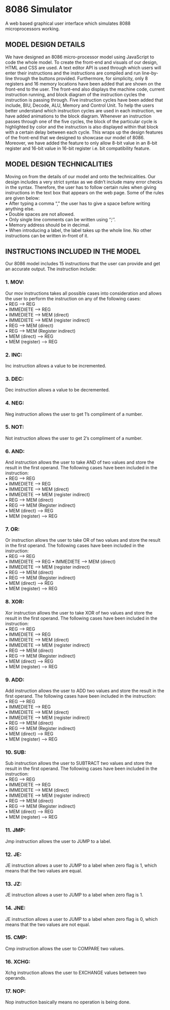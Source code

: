 # 8086 Simulator
A web based graphical user interface which simulates 8088 microprocessors working.

## MODEL DESIGN DETAILS
We have designed an 8086 micro-processor model using JavaScript to code the whole model. To create the front-end and visuals of our design, HTML and CSS are used.  A text editor API is used through which users will enter their instructions and the instructions are compiled and run line-by-line through the buttons provided. Furthermore, for simplicity, only 8 registers and 16 memory locations have been added that are shown on the front-end to the user. The front-end also displays the machine code, current instruction running, and block diagram of the instruction cycles the instruction is passing through. Five instruction cycles have been added that include, BIU, Decode, ALU, Memory and Control Unit.  To help the users better understand which instruction cycles are used in each instruction, we have added animations to the block diagram. Whenever an instruction passes through one of the five cycles, the block of the particular cycle is highlighted by color and the instruction is also displayed within that block with a certain delay between each cycle. This wraps up the design features of the front-end that we designed to showcase our model of 8086. Moreover, we have added the feature to only allow 8-bit value in an 8-bit register and 16-bit value in 16-bit register i.e. bit compatibility feature.

## MODEL DESIGN TECHNICALITIES
Moving on from the details of our model and onto the technicalities. Our design includes a very strict syntax as we didn’t include many error checks in the syntax. Therefore, the user has to follow certain rules when giving instructions in the text box that appears on the web page. Some of the rules are given below:  
•	After typing a comma “,” the user has to give a space before writing anything else.  
•	Double spaces are not allowed.  
•	Only single line comments can be written using ‘’;’’.  
•	Memory address should be in decimal.  
•	When introducing a label, the label takes up the whole line. No other instructions can be written in-front of it.  
  
## INSTRUCTIONS INCLUDED IN THE MODEL
Our 8086 model includes 15 instructions that the user can provide and get an accurate output. The instruction include:
### 1.	MOV: 
Our mov instructions takes all possible cases into consideration and allows the user to perform the instruction on any of the following cases:  
•	REG --> REG  
•	IMMEDIETE --> REG  
•	IMMEDIETE --> MEM (direct)   
•	IMMEDIETE --> MEM (register indirect)  
•	REG --> MEM (direct)  
•	REG --> MEM (Register indirect)  
•	MEM (direct) --> REG  
•	MEM (register) --> REG  

### 2.	INC:
Inc instruction allows a value to be incremented.
### 3.	DEC:
Dec instruction allows a value to be decremented.
### 4.	NEG:
Neg instruction allows the user to get 1’s compliment of a number.
### 5.	NOT:
Not instruction allows the user to get 2’s compliment of a number.

### 6.	AND:
And instruction allows the user to take AND of two values and store the result in the first operand. The following cases have been included in the instruction:  
•	REG --> REG  
•	IMMEDIETE --> REG  
•	IMMEDIETE --> MEM (direct)  
•	IMMEDIETE --> MEM (register indirect)  
•	REG --> MEM (direct)  
•	REG --> MEM (Register indirect)  
•	MEM (direct) --> REG  
•	MEM (register) --> REG  

### 7.	OR:
Or instruction allows the user to take OR of two values and store the result in the first operand. The following cases have been included in the instruction:  
•	REG --> REG  
•	IMMEDIETE --> REG 
•	IMMEDIETE --> MEM (direct)  
•	IMMEDIETE --> MEM (register indirect)  
•	REG --> MEM (direct)  
•	REG --> MEM (Register indirect)  
•	MEM (direct) --> REG  
•	MEM (register) --> REG  

### 8.	XOR:
Xor instruction allows the user to take XOR of two values and store the result in the first operand. The following cases have been included in the instruction:  
•	REG --> REG  
•	IMMEDIETE --> REG  
•	IMMEDIETE --> MEM (direct)  
•	IMMEDIETE --> MEM (register indirect)  
•	REG --> MEM (direct)  
•	REG --> MEM (Register indirect)  
•	MEM (direct) --> REG  
•	MEM (register) --> REG  

### 9.	ADD:
Add instruction allows the user to ADD two values and store the result in the first operand. The following cases have been included in the instruction:  
•	REG --> REG  
•	IMMEDIETE --> REG  
•	IMMEDIETE --> MEM (direct)  
•	IMMEDIETE --> MEM (register indirect)  
•	REG --> MEM (direct)  
•	REG --> MEM (Register indirect)  
•	MEM (direct) --> REG  
•	MEM (register) --> REG  

### 10.	SUB:
Sub instruction allows the user to SUBTRACT two values and store the result in the first operand. The following cases have been included in the instruction:  
•	REG --> REG  
•	IMMEDIETE --> REG  
•	IMMEDIETE --> MEM (direct)  
•	IMMEDIETE --> MEM (register indirect)  
•	REG --> MEM (direct)  
•	REG --> MEM (Register indirect)  
•	MEM (direct) --> REG  
•	MEM (register) --> REG  

### 11.	JMP:
Jmp instruction allows the user to JUMP to a label.
### 12.	JE:
JE instruction allows a user to JUMP to a label when zero flag is 1, which means that the two values are equal.
### 13.	JZ:
JE instruction allows a user to JUMP to a label when zero flag is 1.
### 14.	JNE:
JE instruction allows a user to JUMP to a label when zero flag is 0, which means that the two values are not equal.
### 15.	CMP:
Cmp instruction allows the user to COMPARE two values.
### 16.	XCHG:
Xchg instruction allows the user to EXCHANGE values between two operands.
### 17.	NOP:
Nop instruction basically means no operation is being done.


